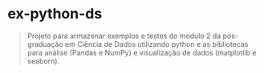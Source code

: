 # ex-python-ds
> Projeto para armazenar exemplos e testes do módulo 2 da pós-graduação em Ciência de Dados
utilizando python e as bibliotecas para análise (Pandas e NumPy) e visualização de dados (matplotlib e seaborn).
